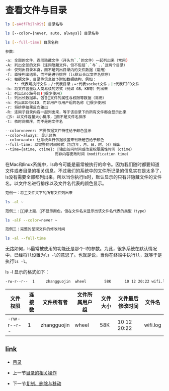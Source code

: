 # 查看文件与目录

```bash
ls [-aAdfFhilnRSt] 目录名称

ls [--color={never, auto, always}] 目录名称

ls [--full-time] 目录名称

参数:

-a: 全部的文件，连同隐藏文件（开头为`.`的文件）一起列出来（常用)
-A: 列出全部的文件（连同隐藏文件，但不包括`.`与`..`这两个目录）
-d: 仅列出目录本身，而不是列出目录内的文件数据（常用）
-f: 直接列出结果，而不是进行排序（ls默认会以文件名排序）
-F: 根据文件，目录等信息给予附加数据结构，例如：
    *: 代表可执行文件；/:代表目录；=:代表socket文件；|:代表FIFO文件
-h: 将文件容量以人类易读的方式（例如 GB，KB等）列出来
-i: 列出inode号码(很少使用)
-l: 列出长数据串，包含文件的属性与权限等数据（常用）
-n: 列出UID与GID，而非用户与用户组的名称（很少使用）
-r: 将排序结果反向输出
-R: 连同子目录内容一起列出来，等于该目录下的所有文件都会显示出来
-S: 以文件容量大小排序，而不是文件名排序
-t: 依时间排序，而不是用文件名

--color=never: 不要依据文件特性给予颜色显示
--color=always: 显示颜色
--color=auto: 让系统自行依据设置来判断是否给予颜色
--full-time: 以完整的时间模式（包含年，月，日，时，分）输出
--time={atime, ctime}: 输出访问时间或改变权限属性时间（ctime）
                      而非内容更改时间（modification time）
```

在Mac和linux系统中，ls命令可能是最常被执行的命令。因为我们随时都要知道文件或者目录的相关信息。不过我们的系统中的文件所记录的信息实在是太多了，ls没有需要全部都列出来。所以当你执行ls时，默认显示的只有非隐藏文件的文件名，以文件名进行排序以及文件名代表的颜色显示。


```bash
范例一：将主文件夹下的所有文件列出来

ls -al ~

范例二：承上题，不显示颜色，但在文件名末显示出该文件名代表的类型（type）

ls -alF --color=never ~

范例三：完整的呈现文件的修改时间

ls -al --full-time
```

无路如何，ls最常被使用的功能还是那个-l的参数。为此，很多系统在默认情况中，已经将`ll`设置为`ls -l`的意思了。也就是说，当你在终端中执行`ll`，就等于是执行`ls -l`。

ls -l 显示的格式如下：
```bash
-rw-r--r--  1     zhangguojin  wheel        58K      10 12 20:22 wifi.log
```

|文件权限|连接数|文件所有者|文件所属用户组|文件大小|文件最后修改时间|文件名|
|---|---|---|---|---|---|---|
|-rw-r--r--|1|zhangguojin|wheel|58K|10 12 20:22|wifi.log|

## link

* [目录](README.md)

* 上一节[目录的相关操作](04.2.md)

* 下一节[复制，删除与移动](04.4.md)